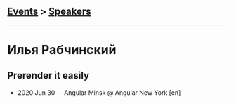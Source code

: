 ## [Events](../README.md) > [Speakers](../speakers.md)
---

# Илья Рабчинский

## Prerender it easily
- 2020 Jun 30 -- Angular Minsk @ Angular New York [en]   
